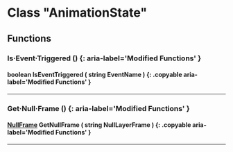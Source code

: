 # Class "AnimationState"

## Functions

### Is·Event·Triggered () {: aria-label='Modified Functions' }
#### boolean IsEventTriggered ( string EventName ) {: .copyable aria-label='Modified Functions' }

___
### Get·Null·Frame () {: aria-label='Modified Functions' }
#### [NullFrame](NullFrame.md) GetNullFrame ( string NullLayerFrame ) {: .copyable aria-label='Modified Functions' }

___
